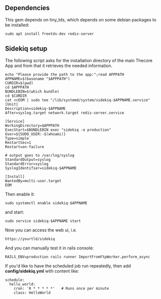 Dependencies
------------

This gem depends on tiny\_tds, which depends on some debian packages to
be installed:

    sudo apt install freetds-dev redis-server

Sidekiq setup
-------------

The following script asks for the installation directory of the main Thecore App and from that it retrieves the needed information.

    echo "Please provide the path to the app:";read APPPATH
    APPNAME=$(basename "$APPPATH")
    CURDIR=$(pwd)
    cd $APPPATH
    BUNDLEBIN=$(which bundle)
    cd $CURDIR
    cat <<EOM | sudo tee "/lib/systemd/system/sidekiq-$APPNAME.service"
    [Unit]
    Description=sidekiq-$APPNAME
    After=syslog.target network.target redis-server.service

    [Service]
    WorkingDirectory=$APPPATH
    ExecStart=$BUNDLEBIN exec "sidekiq -e production" 
    User=${SUDO_USER:-$(whoami)}
    Type=simple
    RestartSec=1
    Restart=on-failure

    # output goes to /var/log/syslog
    StandardOutput=syslog
    StandardError=syslog
    SyslogIdentifier=sidekiq-$APPNAME

    [Install]
    WantedBy=multi-user.target
    EOM

Then enable it:

    sudo systemctl enable sidekiq-$APPNAME

and start:

    sudo service sidekiq-$APPNAME start

Now you can access the web ui, i.e.

    https://yourtld/sidekiq

And you can manually test it in rails console:

    RAILS_ENV=production rails runner ImportFromFtpWorker.perform_async

If you'd like to have the scheduled job run repeatedly, then add
**config/sidekiq.yml** with content like:

    schedule:
      hello_world:
        cron: '0 * * * * *'   # Runs once per minute
        class: HelloWorld
